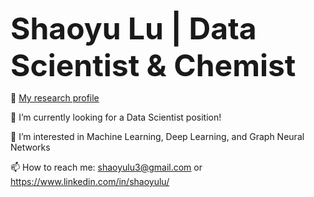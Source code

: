 <font size=20><b>Shaoyu Lu | Data Scientist & Chemist</b></font><p>
👋 <a href="https://sites.google.com/umich.edu/shaoyulu"> My research profile </a><p>
👀 I’m currently looking for a Data Scientist position! <p>
🌱 I’m interested in Machine Learning, Deep Learning, and Graph Neural Networks<p>
📫 How to reach me: shaoyulu3@gmail.com or https://www.linkedin.com/in/shaoyulu/ <p>
